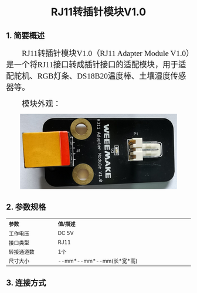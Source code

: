 <div align=center>
<h1 class="text-center">RJ11转插针模块V1.0</h1>
</div>

## 1. 简要概述

<html><body>

<p class=MsoNormal style='text-indent:32.0pt'><span lang=EN-US
style='font-size:16.0pt;font-family:宋体'>RJ11</span><span style='font-size:16.0pt;
font-family:宋体'>转插针模块<span lang=EN-US>V1.0</span>（<span lang=EN-US>RJ11 Adapter
Module V1.0</span>）是一个将<span lang=EN-US>RJ11</span>接口转成插针接口的适配模块，用于适配舵机、<span
lang=EN-US>RGB</span>灯条、<span lang=EN-US>DS18B20</span>温度棒、土壤湿度传感器等。</span></p>

<p class=MsoNormal style='text-indent:32.0pt'><span style='font-size:16.0pt;
font-family:宋体'>模块外观：</span></p>

</body></html>

  <p class=MsoNormal align=center style='text-align:center'><span lang=EN-US><img
  width=428 height=206
  src="\docs\electronic_modules\rj11\rj11__adapter_module_v1\20200313-163021.png"></span></p>

## 2. 参数规格

<html><body>

<table class="imagetable" style="display: table; text-align: left;">
<tr>
    <th>参数</th><th>值/描述</th>
</tr>
<tr>
    <td>工作电压</td><td> DC 5V</td>
</tr>
<tr>
    <td>接口类型</td><td>RJ11</td>
</tr>
<tr>
    <td>转接通道数</td><td>1个</td>
</tr>
<tr>
    <td>尺寸大小</td><td>--mm*--mm*--mm(长*宽*高)</td>
</tr>
</table>

</body></html>

## 3. 连接方式

<html><body>

</body></html>